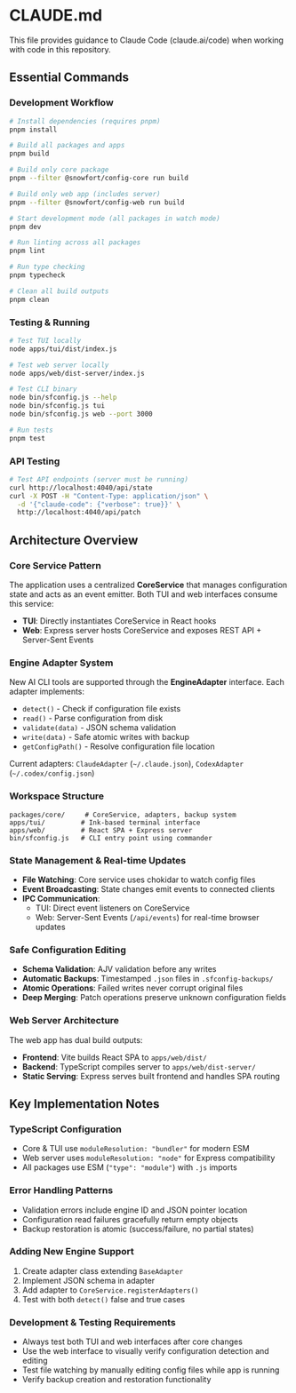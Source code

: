 # CLAUDE.md

This file provides guidance to Claude Code (claude.ai/code) when working with code in this repository.

## Essential Commands

### Development Workflow
```bash
# Install dependencies (requires pnpm)
pnpm install

# Build all packages and apps
pnpm build

# Build only core package
pnpm --filter @snowfort/config-core run build

# Build only web app (includes server)
pnpm --filter @snowfort/config-web run build

# Start development mode (all packages in watch mode)
pnpm dev

# Run linting across all packages
pnpm lint

# Run type checking
pnpm typecheck

# Clean all build outputs
pnpm clean
```

### Testing & Running
```bash
# Test TUI locally
node apps/tui/dist/index.js

# Test web server locally  
node apps/web/dist-server/index.js

# Test CLI binary
node bin/sfconfig.js --help
node bin/sfconfig.js tui
node bin/sfconfig.js web --port 3000

# Run tests
pnpm test
```

### API Testing
```bash
# Test API endpoints (server must be running)
curl http://localhost:4040/api/state
curl -X POST -H "Content-Type: application/json" \
  -d '{"claude-code": {"verbose": true}}' \
  http://localhost:4040/api/patch
```

## Architecture Overview

### Core Service Pattern
The application uses a centralized **CoreService** that manages configuration state and acts as an event emitter. Both TUI and web interfaces consume this service:

- **TUI**: Directly instantiates CoreService in React hooks
- **Web**: Express server hosts CoreService and exposes REST API + Server-Sent Events

### Engine Adapter System
New AI CLI tools are supported through the **EngineAdapter** interface. Each adapter implements:
- `detect()` - Check if configuration file exists
- `read()` - Parse configuration from disk  
- `validate(data)` - JSON schema validation
- `write(data)` - Safe atomic writes with backup
- `getConfigPath()` - Resolve configuration file location

Current adapters: `ClaudeAdapter` (`~/.claude.json`), `CodexAdapter` (`~/.codex/config.json`)

### Workspace Structure
```
packages/core/     # CoreService, adapters, backup system
apps/tui/         # Ink-based terminal interface
apps/web/         # React SPA + Express server
bin/sfconfig.js   # CLI entry point using commander
```

### State Management & Real-time Updates
- **File Watching**: Core service uses chokidar to watch config files
- **Event Broadcasting**: State changes emit events to connected clients
- **IPC Communication**: 
  - TUI: Direct event listeners on CoreService
  - Web: Server-Sent Events (`/api/events`) for real-time browser updates

### Safe Configuration Editing
- **Schema Validation**: AJV validation before any writes
- **Automatic Backups**: Timestamped `.json` files in `.sfconfig-backups/`
- **Atomic Operations**: Failed writes never corrupt original files
- **Deep Merging**: Patch operations preserve unknown configuration fields

### Web Server Architecture
The web app has dual build outputs:
- **Frontend**: Vite builds React SPA to `apps/web/dist/`
- **Backend**: TypeScript compiles server to `apps/web/dist-server/`
- **Static Serving**: Express serves built frontend and handles SPA routing

## Key Implementation Notes

### TypeScript Configuration
- Core & TUI use `moduleResolution: "bundler"` for modern ESM
- Web server uses `moduleResolution: "node"` for Express compatibility
- All packages use ESM (`"type": "module"`) with `.js` imports

### Error Handling Patterns
- Validation errors include engine ID and JSON pointer location
- Configuration read failures gracefully return empty objects
- Backup restoration is atomic (success/failure, no partial states)

### Adding New Engine Support
1. Create adapter class extending `BaseAdapter`
2. Implement JSON schema in adapter
3. Add adapter to `CoreService.registerAdapters()`
4. Test with both `detect()` false and true cases

### Development & Testing Requirements
- Always test both TUI and web interfaces after core changes
- Use the web interface to visually verify configuration detection and editing
- Test file watching by manually editing config files while app is running
- Verify backup creation and restoration functionality